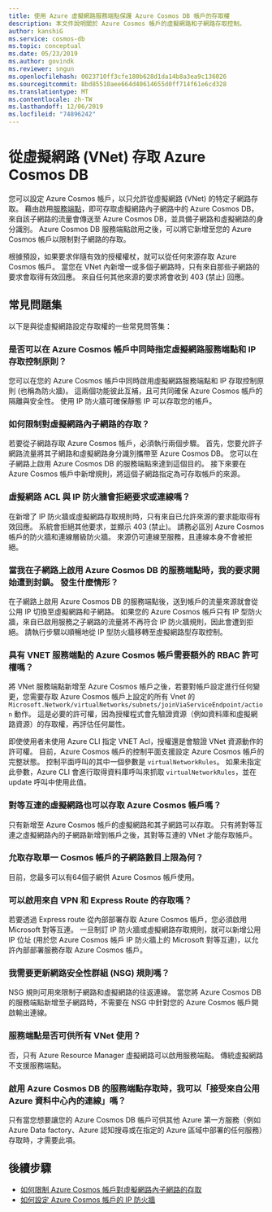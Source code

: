 ```yaml
---
title: 使用 Azure 虛擬網路服務端點保護 Azure Cosmos DB 帳戶的存取權
description: 本文件說明關於 Azure Cosmos 帳戶的虛擬網路和子網路存取控制。
author: kanshiG
ms.service: cosmos-db
ms.topic: conceptual
ms.date: 05/23/2019
ms.author: govindk
ms.reviewer: sngun
ms.openlocfilehash: 0023710ff3cfe180b628d1da14b8a3ea9c136026
ms.sourcegitcommit: 8bd85510aee664d40614655d0ff714f61e6cd328
ms.translationtype: MT
ms.contentlocale: zh-TW
ms.lasthandoff: 12/06/2019
ms.locfileid: "74896242"
---
```

# <a name="access-azure-cosmos-db-from-virtual-networks-vnet"></a>從虛擬網路 (VNet) 存取 Azure Cosmos DB

您可以設定 Azure Cosmos 帳戶，以只允許從虛擬網路 (VNet) 的特定子網路存取。 藉由啟用[服務端點](../virtual-network/virtual-network-service-endpoints-overview.md)，即可存取虛擬網路內子網路中的 Azure Cosmos DB，來自該子網路的流量會傳送至 Azure Cosmos DB，並具備子網路和虛擬網路的身分識別。 Azure Cosmos DB 服務端點啟用之後，可以將它新增至您的 Azure Cosmos 帳戶以限制對子網路的存取。

根據預設，如果要求伴隨有效的授權權杖，就可以從任何來源存取 Azure Cosmos 帳戶。 當您在 VNet 內新增一或多個子網路時，只有來自那些子網路的要求會取得有效回應。 來自任何其他來源的要求將會收到 403 (禁止) 回應。 

## <a name="frequently-asked-questions"></a>常見問題集

以下是與從虛擬網路設定存取權的一些常見問答集：

### <a name="can-i-specify-both-virtual-network-service-endpoint-and-ip-access-control-policy-on-an-azure-cosmos-account"></a>是否可以在 Azure Cosmos 帳戶中同時指定虛擬網路服務端點和 IP 存取控制原則？ 

您可以在您的 Azure Cosmos 帳戶中同時啟用虛擬網路服務端點和 IP 存取控制原則 (也稱為防火牆)。 這兩個功能彼此互補，且可共同確保 Azure Cosmos 帳戶的隔離與安全性。 使用 IP 防火牆可確保靜態 IP 可以存取您的帳戶。 

### <a name="how-do-i-limit-access-to-subnet-within-a-virtual-network"></a>如何限制對虛擬網路內子網路的存取？ 

若要從子網路存取 Azure Cosmos 帳戶，必須執行兩個步驟。 首先，您要允許子網路流量將其子網路和虛擬網路身分識別攜帶至 Azure Cosmos DB。 您可以在子網路上啟用 Azure Cosmos DB 的服務端點來達到這個目的。 接下來要在 Azure Cosmos 帳戶中新增規則，將這個子網路指定為可存取帳戶的來源。

### <a name="will-virtual-network-acls-and-ip-firewall-reject-requests-or-connections"></a>虛擬網路 ACL 與 IP 防火牆會拒絕要求或連線嗎？ 

在新增了 IP 防火牆或虛擬網路存取規則時，只有來自已允許來源的要求能取得有效回應。 系統會拒絕其他要求，並顯示 403 (禁止)。 請務必區別 Azure Cosmos 帳戶的防火牆和連線層級防火牆。 來源仍可連線至服務，且連線本身不會被拒絕。

### <a name="my-requests-started-getting-blocked-when-i-enabled-service-endpoint-to-azure-cosmos-db-on-the-subnet-what-happened"></a>當我在子網路上啟用 Azure Cosmos DB 的服務端點時，我的要求開始遭到封鎖。 發生什麼情形？

在子網路上啟用 Azure Cosmos DB 的服務端點後，送到帳戶的流量來源就會從公用 IP 切換至虛擬網路和子網路。 如果您的 Azure Cosmos 帳戶只有 IP 型防火牆，來自已啟用服務之子網路的流量將不再符合 IP 防火牆規則，因此會遭到拒絕。 請執行步驟以順暢地從 IP 型防火牆移轉至虛擬網路型存取控制。

### <a name="are-additional-rbac-permissions-needed-for-azure-cosmos-accounts-with-vnet-service-endpoints"></a>具有 VNET 服務端點的 Azure Cosmos 帳戶需要額外的 RBAC 許可權嗎？

將 VNet 服務端點新增至 Azure Cosmos 帳戶之後，若要對帳戶設定進行任何變更，您需要存取 Azure Cosmos 帳戶上設定的所有 Vnet 的 `Microsoft.Network/virtualNetworks/subnets/joinViaServiceEndpoint/action` 動作。 這是必要的許可權，因為授權程式會先驗證資源（例如資料庫和虛擬網路資源）的存取權，再評估任何屬性。
 
即使使用者未使用 Azure CLI 指定 VNET Acl，授權還是會驗證 VNet 資源動作的許可權。 目前，Azure Cosmos 帳戶的控制平面支援設定 Azure Cosmos 帳戶的完整狀態。 控制平面呼叫的其中一個參數是 `virtualNetworkRules`。 如果未指定此參數，Azure CLI 會進行取得資料庫呼叫來抓取 `virtualNetworkRules`，並在 update 呼叫中使用此值。

### <a name="do-the-peered-virtual-networks-also-have-access-to-azure-cosmos-account"></a>對等互連的虛擬網路也可以存取 Azure Cosmos 帳戶嗎？ 
只有新增至 Azure Cosmos 帳戶的虛擬網路和其子網路可以存取。 只有將對等互連之虛擬網路內的子網路新增到帳戶之後，其對等互連的 VNet 才能存取帳戶。

### <a name="what-is-the-maximum-number-of-subnets-allowed-to-access-a-single-cosmos-account"></a>允取存取單一 Cosmos 帳戶的子網路數目上限為何？ 
目前，您最多可以有64個子網供 Azure Cosmos 帳戶使用。

### <a name="can-i-enable-access-from-vpn-and-express-route"></a>可以啟用來自 VPN 和 Express Route 的存取嗎？ 
若要透過 Express route 從內部部署存取 Azure Cosmos 帳戶，您必須啟用 Microsoft 對等互連。 一旦制訂 IP 防火牆或虛擬網路存取規則，就可以新增公用 IP 位址 (用於您 Azure Cosmos 帳戶 IP 防火牆上的 Microsoft 對等互連)，以允許內部部署服務存取 Azure Cosmos 帳戶。 

### <a name="do-i-need-to-update-the-network-security-groups-nsg-rules"></a>我需要更新網路安全性群組 (NSG) 規則嗎？ 
NSG 規則可用來限制子網路和虛擬網路的往返連線。 當您將 Azure Cosmos DB 的服務端點新增至子網路時，不需要在 NSG 中針對您的 Azure Cosmos 帳戶開啟輸出連線。 

### <a name="are-service-endpoints-available-for-all-vnets"></a>服務端點是否可供所有 VNet 使用？
否，只有 Azure Resource Manager 虛擬網路可以啟用服務端點。 傳統虛擬網路不支援服務端點。

### <a name="can-i-accept-connections-from-within-public-azure-datacenters-when-service-endpoint-access-is-enabled-for-azure-cosmos-db"></a>啟用 Azure Cosmos DB 的服務端點存取時，我可以「接受來自公用 Azure 資料中心內的連線」嗎？  
只有當您想要讓您的 Azure Cosmos DB 帳戶可供其他 Azure 第一方服務（例如 Azure Data factory、Azure 認知搜尋或在指定的 Azure 區域中部署的任何服務）存取時，才需要此項。


## <a name="next-steps"></a>後續步驟

* [如何限制 Azure Cosmos 帳戶對虛擬網路內子網路的存取](how-to-configure-vnet-service-endpoint.md)
* [如何設定 Azure Cosmos 帳戶的 IP 防火牆](how-to-configure-firewall.md)

